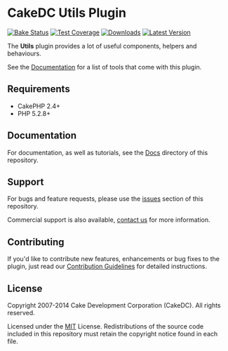 CakeDC Utils Plugin
===================

[![Bake Status](https://secure.travis-ci.org/CakeDC/utils.png?branch=master)](http://travis-ci.org/CakeDC/utils)
[![Test Coverage](https://coveralls.io/repos/CakeDC/utils/badge.png?branch=master)](https://coveralls.io/r/CakeDC/utils?branch=master)
[![Downloads](https://poser.pugx.org/CakeDC/utils/d/total.png)](https://packagist.org/packages/CakeDC/utils)
[![Latest Version](https://poser.pugx.org/CakeDC/utils/v/stable.png)](https://packagist.org/packages/CakeDC/utils)

The **Utils** plugin provides a lot of useful components, helpers and behaviours.

See the [Documentation](Docs/Home.md) for a list of tools that come with this plugin.

Requirements
------------

* CakePHP 2.4+
* PHP 5.2.8+

Documentation
-------------

For documentation, as well as tutorials, see the [Docs](Docs/Home.md) directory of this repository.

Support
-------

For bugs and feature requests, please use the [issues](https://github.com/CakeDC/utils/issues) section of this repository. 

Commercial support is also available, [contact us](http://cakedc.com/contact) for more information.

Contributing
------------

If you'd like to contribute new features, enhancements or bug fixes to the plugin, just read our [Contribution Guidelines](http://cakedc.com/plugins) for detailed instructions.

License
-------

Copyright 2007-2014 Cake Development Corporation (CakeDC). All rights reserved.

Licensed under the [MIT](http://www.opensource.org/licenses/mit-license.php) License. Redistributions of the source code included in this repository must retain the copyright notice found in each file.